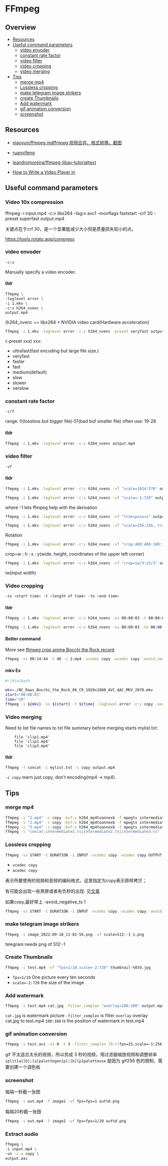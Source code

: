 # FFmpeg

## Overview

- [Resources](#resources)
- [Useful command parameters](#useful-command-parameters)
    - [video envoder](#video-envoder)
    - [constant rate factor](#constant-rate-factor)
    - [video filter](#video-filter)
    - [video cropping](#video-cropping)
    - [video merging](#video-merging)
- [Tips](#tips)
    - [merge mp4](#merge-mp4)
    - [Lossless cropping](#lossless-cropping)
    - [make telegram image strikers](#make-telegram-image-strikers)
    - [create Thumbnails](#create-thumbnails)
    - [Add watermark](#add-watermark)
    - [gif animation conversion](#gif-animation-conversion)
    - [screenshot](#screenshot)

## Resources

- [piaoyun/ffmpeg.mdffmpeg 视频合并、格式转换、截图](https://gist.github.com/piaoyun/3f0373c9ce40badd384df37712847e21)

- [ruanyifeng](https://www.ruanyifeng.com/blog/2020/01/ffmpeg.html)

- [leandromoreira/ffmpeg-libav-tutorialtext](https://github.com/leandromoreira/ffmpeg-libav-tutorial/blob/master/README-cn.md)

- [How to Write a Video Player in](http://dranger.com/ffmpeg/)

## Useful command parameters

### Video 10x compression

ffmpeg -i input.mp4 -c:v libx264 -tag:v avc1 -movflags faststart -crf 30 -preset superfast output.mp4

关键点在于crf 30，是一个显著能减少大小但是质量损失较小的点。

https://tools.rotato.app/compress

### video envoder

```bash
-c:v
```

Manually specify a video encoder.

#### tldr

```bash
ffmpeg \
-loglevel error \
-i 1.mkv \
-c:v h264_nvenc \
output.mp4
```

(h264_nvenc == libx264 + NVIDIA video card(Hardware acceleration)

```bash
ffmpeg -i 1.mkv -loglevel error -c:v h264_nvenc -preset veryfast output.mp4
```

(-preset xxx)
xxx:

-   ultrafast(fast encoding but large file size.)
-   veryfast
-   faster
-   fast
-   medium(default)
-   slow
-   slower
-   verslow

### constant rate factor

```bash
-crf
```

range: 0(lossless but bigger file)-51(bad buf smaller file)
often use: 19-28

#### tldr

```bash
ffmpeg -i 1.mkv -loglevel error -c:v h264_nvenc output.mp4
```

### video filter

```bash
-vf
```

#### tldr

```bash
ffmpeg -i 1.mkv -loglevel error -c:v h264_nvenc -vf "scale=1024:576" output.mp4

ffmpeg -i 1.mkv -loglevel error -c:v h264_nvenc -vf "scale=-1:720" output.mp4
```

where -1 lets ffmpeg help with the derivation

```bash
ffmpeg -i 1.mkv -loglevel error -c:v h264_nvenc -vf "transpose=1" output.mp4

ffmpeg -i 1.mkv -loglevel error -c:v h264_nvenc -vf "scale=256:256, transpose=1" output.mp4
```

Rotation

```bash
ffmpeg -i 1.mkv -loglevel error -c:v h264_nvenc -vf "crop:400:400:100:100" output.mp4
```

crop=w : h : x : y(wide, height, coordinates of the upper left corner)

```bash
ffmpeg -i 1.mkv -loglevel error -c:v h264_nvenc -vf "crop=iw/3:ih/3" output.mp4
```

iw(input width)

### Video cropping

```bash
-ss <start time> -t <length of time> -to <end time>
```

#### tldr

```bash
ffmpeg -i 1.mkv -loglevel error -c:v h264_nvenc -ss 00:00:03 -t 00:00:05 output.mp4

ffmpeg -i 1.mkv -loglevel error -c:v h264_nvenc -ss 00:00:03 -to 00:00:08 output.mp4
```

#### Better command

More see [ffmpeg crop anime Bocchi the Rock record](http://krmmzs.com/2022/10/23/Anime/FFmpeg/ffmpeg-crop-anime-Bocchi-the-Rock-record/)

```bash
ffmpeg -ss 00:14:44 -t 40 -i 2.mp4 -vcodec copy -acodec copy -avoid_negative_ts 1 02.mp4
```

#### mkv Ex

```bash
#!/bin/bash

mkv=./NC_Raws_Bocchi_the_Rock_06_CR_1920x1080_AVC_AAC_MKV_2070.mkv
start="00:00:03"
time="10"
ffmpeg -i ${mkv} -ss ${start} -t ${time} -loglevel error -c:v copy -avoid_negative_ts 1 output.mkv
```

### Video merging

Need to list file names to txt file summary before merging starts
mylist.txt:

```
    file 'clip1.mp4'
    file 'clip2.mp4'
    file 'clip3.mp4'
```

#### tldr

```bash
ffmpeg -f concat -i mylist.txt -c copy output.mp4
```

`-c copy` mern just copy, don't encoding(mp4 -> mp4).

## Tips

### merge mp4

```bash
ffmpeg -i "1.mp4" -c copy -bsf:v h264_mp4toannexb -f mpegts intermediate1.ts
ffmpeg -i "2.mp4" -c copy -bsf:v h264_mp4toannexb -f mpegts intermediate2.ts
ffmpeg -i "3.mp4" -c copy -bsf:v h264_mp4toannexb -f mpegts intermediate3.ts
ffmpeg -i "concat:intermediate1.ts|intermediate2.ts|intermediate3.ts" -c copy -bsf:a aac_adtstoasc "output.mp4"
```

### Lossless cropping

```bash
ffmpeg -ss START -t DURATION -i INPUT -vcodec copy -acodec copy OUTPUT
```

- `vcodec copy`
- `acodec copy`

表示所要使用的视频和音频的编码格式，这里指定为copy表示原样拷贝；

有可能会出现一些黑屏或者有负秒的出现: 见[文章](https://krmmzs.com/2022/10/23/ffmpeg-crop-anime-Bocchi-the-Rock-record/)

如果copy,最好带上 -avoid_negative_ts 1

```bash
ffmpeg -ss START -t DURATION -i INPUT -vcodec copy -acodec copy -avoid_negative_ts 1 OUTPUT
```

### make telegram image strikers

```bash
ffmpeg -i image_2022-09-18_11-02-56.png -vf scale=512:-1 1.png
```

telegram needs png of 512:-1

### Create Thumbnails

```bash
ffmpeg -i test.mp4 -vf "fps=1/10,scale=-2:720" thumbnail-%03d.jpg
```

-   `fps=1/10` One picture every ten seconds
-   `scale=-2:720` the size of the image

### Add watermark

```bash
ffmpeg -i test.mp4 cat.jpg -filter_complex "overlay=100:100" output.mp4
```

`cat.jpg` is watermark picture
`-filter_complex` is filter
`overlay` overlay cat.jpg to test.mp4
`100:100` is the position of watermark in test.mp4

### gif animation conversion

```bash
ffmpeg -i test.avi -ss 0 -t 3 -filter_complex [0:v]fps=15,scale=-1:256,split[a][b];[a]palettegen[p];[b][p]paletteuse output.gif
```

gif 不太适合太长的视频，所以剪成 3 秒的视频，用过滤器缩放视频和调整帧率
`split[a][b];[a]palettegen[p];[b][p]paletteuse` 是因为 gif256 色的限制，需要创建一个调色板

### screenshot

每隔一秒截一张图

```bash
ffmpeg -i out.mp4 -f image2 -vf fps=fps=1 out%d.png
```

每隔20秒截一张图

```bash
ffmpeg -i out.mp4 -f image2 -vf fps=fps=1/20 out%d.png
```

### Extract audio

```bash
ffmpeg \
-i input.mp4 \
-vn -c:a copy \
output.aac
```
